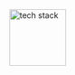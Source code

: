 <div align="left">
  <img src="https://skillicons.dev/icons?i=ts,fastapi,react,tailwind,nginx,docker,linux,postgres,mongodb" height="100" alt="tech stack" />
</div>


